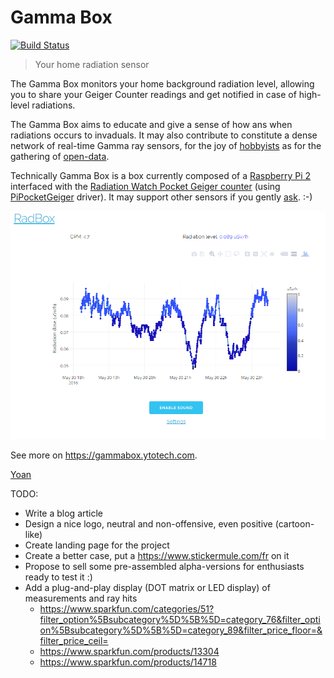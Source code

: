 # Gamma Box

[![Build Status](https://travis-ci.org/MonsieurV/GammaBox.svg?branch=master)](https://travis-ci.org/MonsieurV/GammaBox)

> Your home radiation sensor

The Gamma Box monitors your home background radiation level, allowing you to share your Geiger Counter readings and get notified in case of high-level radiations.

The Gamma Box aims to educate and give a sense of how ans when radiations occurs to invaduals. It may also contribute to constitute a dense network of real-time Gamma ray sensors, for the joy of [hobbyists](http://radmon.org/) as for the gathering of [open-data](http://safecast.org/).

Technically Gamma Box is a box currently composed of a [Raspberry Pi 2](https://www.raspberrypi.org/products/raspberry-pi-2-model-b/) interfaced with the [Radiation Watch Pocket Geiger counter](http://www.radiation-watch.co.uk/) (using [PiPocketGeiger](https://github.com/MonsieurV/PiPocketGeiger) driver). It may support other sensors if you gently [ask](https://github.com/MonsieurV/GammaBox/issues). :-)

![](/misc/RadBox3.PNG?raw=true "RadBox main page")

See more on https://gammabox.ytotech.com.

[Yoan](mailto:yoan@ytotech.com)

TODO:
* Write a blog article
* Design a nice logo, neutral and non-offensive, even positive (cartoon-like)
* Create landing page for the project
* Create a better case, put a https://www.stickermule.com/fr on it
* Propose to sell some pre-assembled alpha-versions for enthusiasts ready to test it :)
* Add a plug-and-play display (DOT matrix or LED display) of measurements and ray hits
    * https://www.sparkfun.com/categories/51?filter_option%5Bsubcategory%5D%5B%5D=category_76&filter_option%5Bsubcategory%5D%5B%5D=category_89&filter_price_floor=&filter_price_ceil=
    * https://www.sparkfun.com/products/13304
    * https://www.sparkfun.com/products/14718
